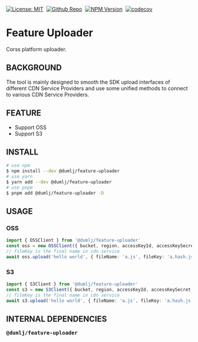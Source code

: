 <!-- This file is dynamically generated. please edit in __readme__ -->

[![License: MIT](https://img.shields.io/badge/License-MIT-yellow.svg)](https://opensource.org/licenses/MIT)&nbsp;
[![Github Repo](https://img.shields.io/badge/GITHUB-REPO-0?logo=github)](https://github.com/dumlj/dumlj-build/tree/main/@feature/feature-uploader)&nbsp;
<a href="https://www.npmjs.com/package/@dumlj/feature-uploader"><picture><source srcset="https://badge.fury.io/js/@dumlj%2Ffeature-uploader.svg"><img src="https://img.shields.io/badge/NPM-Unpublished-e74c3c" alt="NPM Version"></picture></a>&nbsp;
[![codecov](https://codecov.io/gh/dumlj/dumlj-build/graph/badge.svg?token=ELV5W1H0C0)](https://codecov.io/gh/dumlj/dumlj-build)&nbsp;

# Feature Uploader

Corss platform uploader.

## BACKGROUND

The tool is mainly designed to smooth the SDK upload interfaces of different CDN Service Providers and use some unified methods to connect to various CDN Service Providers.

## FEATURE

- Support OSS
- Support S3

## INSTALL

```bash
# use npm
$ npm install --dev @dumlj/feature-uploader
# use yarn
$ yarn add --dev @dumlj/feature-uploader
# use pnpm
$ pnpm add @dumlj/feature-uploader -D
```

## USAGE

### OSS

```ts
import { OSSClient } from '@dumlj/feature-uploader'
const oss = new OSSClient({ bucket, region, accessKeyId, accessKeySecret })
// fileKey is the final name in cdn service
await oss.upload('hello world', { fileName: 'a.js', fileKey: 'a.hash.js' })
```

### S3

```ts
import { S3Client } from '@dumlj/feature-uploader'
const s3 = new S3Client({ bucket, region, accessKeyId, accessKeySecret })
// fileKey is the final name in cdn service
await s3.upload('hello world', { fileName: 'a.js', fileKey: 'a.hash.js' })
```

## INTERNAL DEPENDENCIES

<pre>
<b>@dumlj/feature-uploader</b>

</pre>
